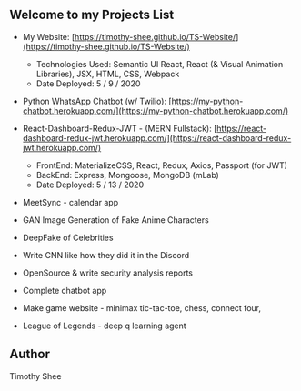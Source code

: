 ## Welcome to my Projects List

* My Website: [https://timothy-shee.github.io/TS-Website/](https://timothy-shee.github.io/TS-Website/)
  * Technologies Used: Semantic UI React, React (& Visual Animation Libraries), JSX, HTML, CSS, Webpack
  * Date Deployed: 5 / 9 / 2020
* Python WhatsApp Chatbot (w/ Twilio): [https://my-python-chatbot.herokuapp.com/](https://my-python-chatbot.herokuapp.com/)
* React-Dashboard-Redux-JWT - (MERN Fullstack): [https://react-dashboard-redux-jwt.herokuapp.com/](https://react-dashboard-redux-jwt.herokuapp.com/)
  * FrontEnd: MaterializeCSS, React, Redux, Axios, Passport (for JWT)
  * BackEnd: Express, Mongoose, MongoDB (mLab)
  * Date Deployed: 5 / 13 / 2020
* MeetSync - calendar app

* GAN Image Generation of Fake Anime Characters
* DeepFake of Celebrities
* Write CNN like how they did it in the Discord
* OpenSource & write security analysis reports
* Complete chatbot app
* Make game website - minimax tic-tac-toe, chess, connect four, 
* League of Legends - deep q learning agent

## Author
Timothy Shee
